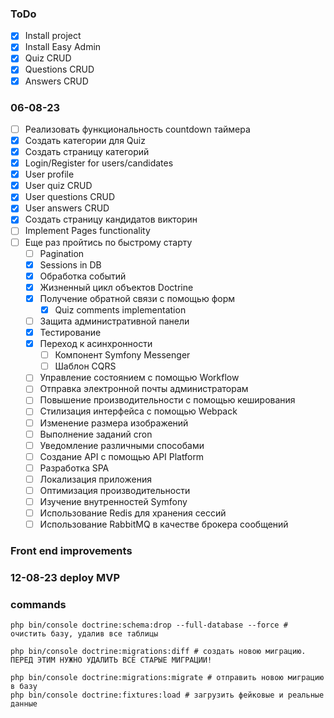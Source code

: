 ### ToDo

- [x] Install project
- [x] Install Easy Admin
- [x] Quiz CRUD
- [x] Questions CRUD
- [x] Answers CRUD

### 06-08-23

- [ ] Реализовать функциональность countdown таймера
- [x] Создать категории для Quiz
- [x] Создать страницу категорий
- [x] Login/Register for users/candidates
- [x] User profile
- [x] User quiz CRUD
- [x] User questions CRUD
- [x] User answers CRUD
- [x] Создать страницу кандидатов викторин
- [ ] Implement Pages  functionality
- [ ] Еще раз пройтись по быстрому старту
  - [ ] Pagination
  - [x] Sessions in DB
  - [x] Обработка событий
  - [x] Жизненный цикл объектов Doctrine
  - [x] Получение обратной связи с помощью форм
    - [x] Quiz comments implementation
  - [ ] Защита административной панели
  - [x] Тестирование
  - [x] Переход к асинхронности
    - [ ] Компонент Symfony Messenger
    - [ ] Шаблон CQRS
  - [ ] Управление состоянием с помощью Workflow
  - [ ] Отправка электронной почты администраторам
  - [ ] Повышение производительности с помощью кеширования
  - [ ] Стилизация интерфейса с помощью Webpack
  - [ ] Изменение размера изображений
  - [ ] Выполнение заданий cron
  - [ ] Уведомление различными способами
  - [ ] Создание API с помощью API Platform
  - [ ] Разработка SPA
  - [ ] Локализация приложения
  - [ ] Оптимизация производительности
  - [ ] Изучение внутренностей Symfony
  - [ ] Использование Redis для хранения сессий
  - [ ] Использование RabbitMQ в качестве брокера сообщений
    
### Front end improvements


### 12-08-23 deploy MVP



### commands
```
php bin/console doctrine:schema:drop --full-database --force # очистить базу, удалив все таблицы

php bin/console doctrine:migrations:diff # создать новою миграцию. ПЕРЕД ЭТИМ НУЖНО УДАЛИТЬ ВСЕ СТАРЫЕ МИГРАЦИИ!

php bin/console doctrine:migrations:migrate # отправить новою миграцию в базу
php bin/console doctrine:fixtures:load # загрузить фейковые и реальные данные
```